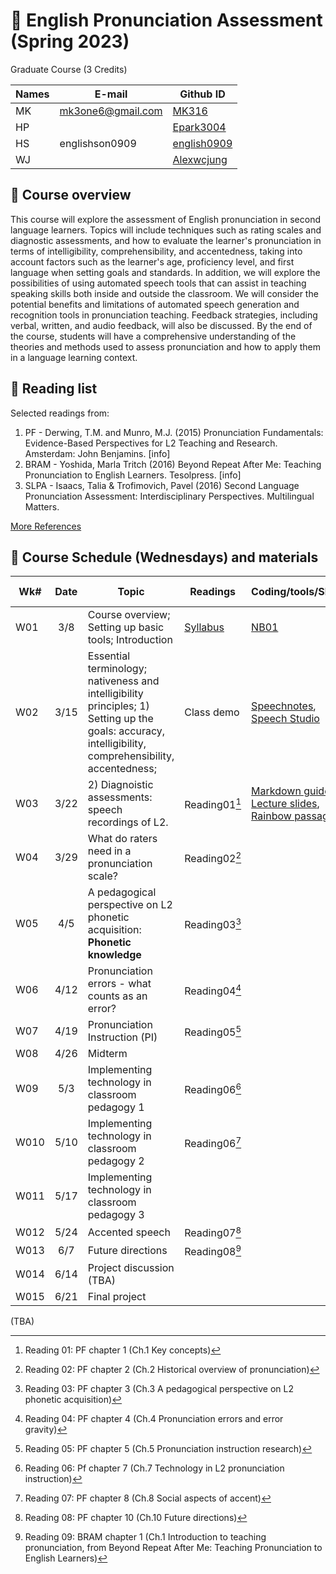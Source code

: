 # 📕 English Pronunciation Assessment (Spring 2023)
Graduate Course (3 Credits)

|Names|E-mail|Github ID|
|--|--|--|
|MK|mk3one6@gmail.com|[MK316](https://github.com/mk316)|
|HP||[Epark3004](https://github.com/Epark3004)|
|HS|englishson0909|[english0909](https://github.com/Englishson0909)|
|WJ||[Alexwcjung](https://github.com/Alexwcjung)|


## 🍃 Course overview
This course will explore the assessment of English pronunciation in second language learners. Topics will include techniques such as rating scales and diagnostic assessments, and how to evaluate the learner's pronunciation in terms of intelligibility, comprehensibility, and accentedness, taking into account factors such as the learner's age, proficiency level, and first language when setting goals and standards. In addition, we will explore the possibilities of using automated speech tools that can assist in teaching speaking skills both inside and outside the classroom.  We will consider the potential benefits and limitations of automated speech generation and recognition tools in pronunciation teaching. Feedback strategies, including verbal, written, and audio feedback, will also be discussed. By the end of the course, students will have a comprehensive understanding of the theories and methods used to assess pronunciation and how to apply them in a language learning context.

## 🍃 Reading list

Selected readings from:

1. PF - Derwing, T.M. and Munro, M.J. (2015) Pronunciation Fundamentals: Evidence-Based Perspectives for L2 Teaching and Research. Amsterdam: John Benjamins. [info]
2. BRAM - Yoshida, Marla Tritch (2016) Beyond Repeat After Me: Teaching Pronunciation to English Learners. Tesolpress. [info]
3. SLPA - Isaacs, Talia & Trofimovich, Pavel (2016) Second Language Pronunciation Assessment: Interdisciplinary Perspectives. Multilingual Matters. 

[More References](https://github.com/MK316/Spring2023/blob/main/EPA/epa_ref.md)   

## 🍃 Course Schedule (Wednesdays) and materials


|Wk#|Date|Topic|Readings|Coding/tools/Slides|Activities & Assignments|
|--|:--:|--|--|--|--|
|W01|3/8|Course overview; Setting up basic tools; Introduction|[Syllabus](https://github.com/MK316/Spring2023/blob/main/EPA/data/S23Syllabus_PhD_AssmEngPron.pdf)|[NB01](https://github.com/MK316/Spring2023/blob/main/EPA/EPA_W01.md)|[Todo](https://github.com/MK316/Spring2023/blob/main/EPA/todo_01.md), [Praat recording](https://github.com/MK316/Spring2023/blob/main/data/praat_recording.pdf)|
|W02|3/15|Essential terminology; nativeness and intelligibility principles; 1) Setting up the goals: accuracy, intelligibility, comprehensibility, accentedness;  |Class demo|[Speechnotes](https://speechnotes.co/), [Speech Studio](https://speech.microsoft.com/portal/pronunciationassessmenttool)||
|W03|3/22|2) Diagnoistic assessments: speech recordings of L2. |Reading01[^1] |[Markdown guide](https://docs.github.com/en/get-started/writing-on-github/getting-started-with-writing-and-formatting-on-github/basic-writing-and-formatting-syntax), <br>[Lecture slides](https://github.com/MK316/Spring2023/blob/main/EPA/Slides/EPA_CH01.key.pdf), <br>[Rainbow passage](https://github.com/MK316/Spring2023/blob/main/EPA/rainbow.ipynb)|[Lesson sample](https://colab.research.google.com/github/MK316/Spring2023/blob/main/DL/DLW02c.ipynb), <br> [Assign01](https://github.com/MK316/Spring2023/blob/main/DL/DL_Assign01.ipynb)|
|W04|3/29|What do raters need in a pronunciation scale? |Reading02[^2] ||
|W05|4/5|A pedagogical perspective on L2 phonetic acquisition: **Phonetic knowledge** |Reading03[^3] ||
|W06|4/12|Pronunciation errors - what counts as an error? |Reading04[^4]||
|W07|4/19|Pronunciation Instruction (PI) | Reading05[^5] ||
|W08|4/26|Midterm | ||
|W09|5/3|Implementing technology in classroom pedagogy 1 |Reading06[^6]||
|W010|5/10| Implementing technology in classroom pedagogy 2|Reading06[^7]  ||
|W011|5/17|Implementing technology in classroom pedagogy 3 | ||
|W012|5/24| Accented speech | Reading07[^8] ||
|W013|6/7| Future directions|Reading08[^9] ||
|W014|6/14| Project discussion (TBA) | ||
|W015|6/21|Final project | ||

[^1]: Reading 01: PF chapter 1 (Ch.1 Key concepts)
[^2]: Reading 02: PF chapter 2 (Ch.2 Historical overview of pronunciation)
[^3]: Reading 03: PF chapter 3 (Ch.3 A pedagogical perspective on L2 phonetic acquisition)
[^4]: Reading 04: PF chapter 4 (Ch.4 Pronunciation errors and error gravity)

(TBA)

[^5]: Reading 05: PF chapter 5 (Ch.5 Pronunciation instruction research)
[^6]: Reading 06: Pf chapter 7 (Ch.7 Technology in L2 pronunciation instruction)
[^7]: Reading 07: PF chapter 8 (Ch.8 Social aspects of accent)
[^8]: Reading 08: PF chapter 10 (Ch.10 Future directions)
[^9]: Reading 09: BRAM chapter 1 (Ch.1 Introduction to teaching pronunciation, from Beyond Repeat After Me: Teaching Pronunciation to English Learners)
[^10]: SLPA chapter 2 (Ch.2 What do raters need in a pronunciation scale? The user's view (by Luke Harding)



